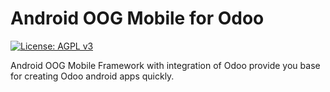 # Android OOG Mobile for Odoo
[![License: AGPL v3](https://img.shields.io/badge/License-AGPL%20v3-blue.svg)](https://www.gnu.org/licenses/agpl-3.0)

Android OOG Mobile Framework with integration of Odoo provide you base for creating Odoo android apps quickly.


